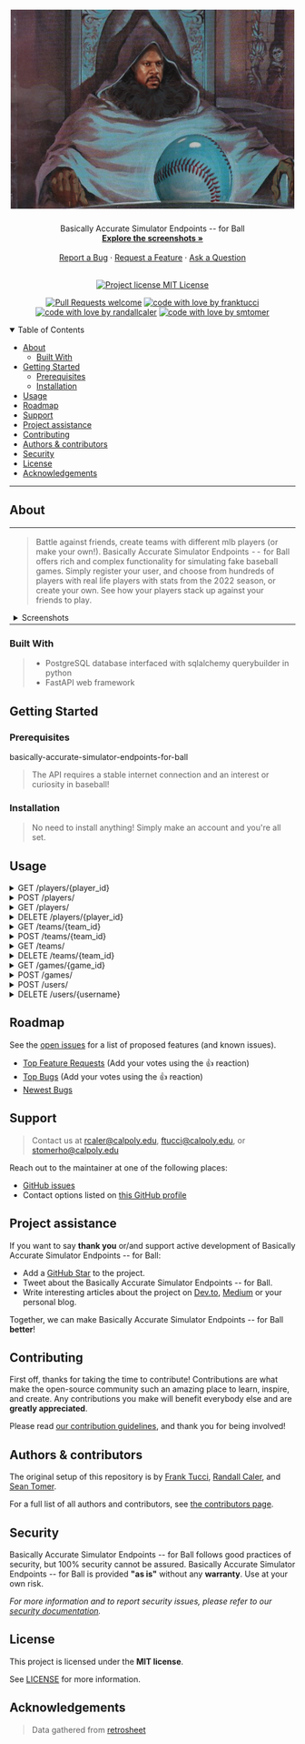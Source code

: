 <h1 align="center">
  <a href="https://tarrevizsla.tumblr.com/post/670792162162671616/things-renew-themselves-irresistible-revolution">
    <!-- Please provide path to your logo here -->
    <img src="images/ballin.jpg" alt="Logo" width="500" height="350">
  </a>
</h1>

<div align="center">
  Basically Accurate Simulator Endpoints -- for Ball
  <br />
  <a href="https://github.com/franktucci/basically-accurate-simulator-endpoints-for-ball/tree/staging/images"><strong>Explore the screenshots »</strong></a>
  <br />
  <br />
  <a href="https://github.com/franktucci/basically-accurate-simulator-endpoints-for-ball/issues/new?assignees=&labels=bug&template=01_BUG_REPORT.md&title=bug%3A+">Report a Bug</a>
  ·
  <a href="https://github.com/franktucci/basically-accurate-simulator-endpoints-for-ball/issues/new?assignees=&labels=enhancement&template=02_FEATURE_REQUEST.md&title=feat%3A+">Request a Feature</a>
  ·
  <a href="https://github.com/franktucci/basically-accurate-simulator-endpoints-for-ball/issues/new?assignees=&labels=question&template=04_SUPPORT_QUESTION.md&title=support%3A+">Ask a Question</a>
</div>

<div align="center">
<br />

[![Project license MIT License](https://img.shields.io/bower/l/this)](https://github.com/franktucci/basically-accurate-simulator-endpoints-for-ball/blob/staging/LICENSE)

[![Pull Requests welcome](https://img.shields.io/badge/PRs-welcome-ff69b4.svg?style=flat-square)](https://github.com/franktucci/basically-accurate-simulator-endpoints-for-ball/issues?q=is%3Aissue+is%3Aopen+label%3A%22help+wanted%22)
[![code with love by franktucci](https://img.shields.io/badge/made%20with%20%E2%99%A5%20by-franktucci-ff1414.svg?style=flat-square)](https://github.com/franktucci)
[![code with love by randallcaler](https://img.shields.io/badge/made%20with%20%E2%99%A5%20by-randalcaler-ff1414.svg?style=flat-square)](https://github.com/randallcaler)
[![code with love by smtomer](https://img.shields.io/badge/made%20with%20%E2%99%A5%20by-smtomer-ff1414.svg?style=flat-square)](https://github.com/smtomer)


</div>

<details open="open">
<summary>Table of Contents</summary>

- [About](#about)
  - [Built With](#built-with)
- [Getting Started](#getting-started)
  - [Prerequisites](#prerequisites)
  - [Installation](#installation)
- [Usage](#usage)
- [Roadmap](#roadmap)
- [Support](#support)
- [Project assistance](#project-assistance)
- [Contributing](#contributing)
- [Authors & contributors](#authors--contributors)
- [Security](#security)
- [License](#license)
- [Acknowledgements](#acknowledgements)

</details>

---

## About

<table><tr><td>

> Battle against friends, create teams with different mlb players (or make your own!). Basically Accurate Simulator Endpoints -- for Ball
> offers rich and complex functionality for simulating fake baseball games. Simply register your user, and choose from
> hundreds of players with real life players with stats from the 2022 season, or create your own. See how your players stack up against your friends
> to play.

<details>
<summary>Screenshots</summary>
<br>

> Simply go to /docs/ to try it out!

|                          Create a Team                           |                          Simulate a Game                          |                   Check your Player's Standings                   |
|:----------------------------------------------------------------:|:-----------------------------------------------------------------:|:-----------------------------------------------------------------:|
| <img src="images/screenshot1.png" title="Home Page" width="25%"> | <img src="images/screenshot2.png" title="Login Page" width="25%"> | <img src="images/screenshot3.png" title="Login Page" width="25%"> |

</details>

</td></tr></table>

### Built With

> * PostgreSQL database interfaced with sqlalchemy querybuilder in python
> * FastAPI web framework

## Getting Started

### Prerequisites
basically-accurate-simulator-endpoints-for-ball
> The API requires a stable internet connection and an interest or curiosity in baseball!

### Installation

> No need to install anything! Simply make an account and you're all set.

## Usage

<details><summary>GET /players/{player_id}</summary>

    This endpoint returns a player's stats.
    * `player_id`: The internal id of the player. Can be used to query the
      `/players/{player_id}` endpoint.
    * `player_name`: The name of the player.
    * `created_by`: The user who created the team. Is null for real-life teams.
    * `team_id`: The internal id of the team the player plays on. Can be used to query the
      `/teams/{team_id}` endpoint.
    * `positions`: A string representation of the positions a character can play.
    * `at_bat`: The number of times a player has been up to bat, total.
    * `singles`: The number of times the ball is hit and the batter gets to first base.
    * `doubles`: The number of times the ball is hit and grants the batter 2 bases.
    * `triples`: The number of times the ball is hit and grants the batter 3 bases.
    * `home_runs`: The number of times the batter hits a home run.
    * `walks`: The number of times the batter walks. This grants the batter one base.
    * `strike_outs`: The number of times the batter strikes out.
    * `hit_by_pitch`: The number of times the batter is hit by the pitch. This grants the batter one base.
    * `sacrifice_flies`: The number of times the batter hits a fly ball that is caught out with less than two outs and, in the process, assists in a run.
    * `stolen_bases`: The number of times a runner successfully has stolen a base.
    * `caught_stealing`: The number of times a runner gets out in the process of stealing a base.
    * `on_base_percent`: Calculated (Hit + Ball + HBP) / (At-Bat + Walk + HBP + Sacrifice-Fly)
    * `batting_average`: Calculated Hit / At-bat
</details>
<details><summary>POST /players/</summary>

    This endpoint takes in a `first_name`, `last_name`, `team_id`, `created_by`,
    `password`, and `position`.

    `position` can be one of the following options: 1B, 2B, SS, 3B, IF, OF, P, C, DH

    The endpoint returns the id of the resulting player that was created.
</details>
<details><summary>GET /players/</summary>

    This endpoint returns a list of players. For each player it returns:

    * `player_id`: The internal id of the player. Can be used to query the
      `/players/{player_id}` endpoint.
    * `player_name`: The name of the player.
    * `team_name`: The team name of the player.
    * `created_by`: The user who created the team. Is null for real-life teams.
    * `positions`: A string representing the positions the player can play.
    * `at_bats`: The number of times a player has been up to bat.
    * `on_base_percent`: Calculated (Hit + Ball + HBP) / (At-Bat + Walk + HBP + Sacrifice-Fly)
    * `batting_average`: Calculated Hit / At-bat

    You can filter for players whose name starts with a string by using the
    `name`, `team`, `created` query parameters.

    You can filter the results by using the `show` query parameter:
    * `real` - Real life players only.
    * `fake` - Fake players only.
    * `both` - Both real and fake players.

    You can sort the results by using the `sort` query parameter:
    * `id` - Sort by player_id.
    * `name` - Sort by first name alphabetically.

</details>
<details><summary>DELETE /players/{player_id}</summary>

    This endpoint deletes a player. It takes in a `password`.

    The endpoint returns the id of the resulting player that was deleted.
</details>
<details><summary>GET /teams/{team_id}</summary>

    This endpoint returns a team's information. It returns:
    * `team_id`: The internal id of the team. Can be used to query the
      `/teams/{team_id}` endpoint.
    * `created_by`: The user who created the team. Is null for real-life teams.
    * `team_city`: The city the team is located in. Can be null for virtual teams.
    * `team_name`: The name of the team.
    * `players`: A list of the team's player_id's. Can be used to query the
      `/players/{player_id}` endpoint.
</details>
<details><summary>POST /teams/{team_id}</summary>

    This endpoint adds a team. It takes in a `team_name`, `team_city`, `created_by`, and `password`.

    The endpoint returns the id of the resulting team that was created.
</details>
<details><summary>GET /teams/</summary>

    This endpoint returns a list of teams. For each team it returns:

    * `team_id`: The internal id of the team. Can be used to query the /teams/{team_id} endpoint.
    * `created_by`: The user who created the team. Is null for real-life teams.
    * `team_city`: The city the team is located in. Can be null for fictional teams.
    * `team_name`: The name of the team.
    * You can filter for teams whose name starts with a string by using the name or created by by using the
    `name` and/or `created` query parameters.

    You can filter the results by using the `show` query parameter:
    * `real` - Real life players only.
    * `fake` - Fake players only.
    * `both` - Both real and fake players.

    You can sort the results by using the `sort` query parameter:
    * `id` - Sort by team_id.
    * `name` - Sort by team name alphabetically.
</details>
<details><summary>DELETE /teams/{team_id}</summary>

    This endpoint deletes a team. It takes in a `password`.

    The endpoint returns the id of the resulting team that was deleted.
</details>
<details><summary>GET /games/{game_id}</summary>

    This endpoint returns a game. It returns:
    * `game_id`: The internal id of the team. Can be used to query the
      `/games/{game_id}` endpoint.
    * `created_by`: The user who created the team. Is null for real-life games.
    * `home_team_id`: The id of the home team. Can be used to query the `/teams/{team_id}` endpoint.
    * `away_team_id`: The id of the away team. Can be used to query the `/teams/{team_id}` endpoint.
    * `home_score`: The score of the home team.
    * `away_score`: The score of the away team.
</details>
<details><summary>POST /games/</summary>

    This endpoint takes in `created by`, `password`, and two lineup objects. A lineup consists of:
    * `team_id`: The internal id of the team. Can be used to query the `/teams/{team_id}` endpoint.
    * `lineup`: A list of exactly 10 player_ids (0 is the designated hitter, 1-9 are in batting order).

    This endpoint returns a simulated game object. This game object calculates a random game based on a
    player’s given stats. This consists of:
    * `game_id`: The game id.
    * `home_score`: The final score of the home team.
    * `away_score`: The final score of the away team.
    * `events`: A list of event objects that occurred in the game.

    Each event is represented by a dictionary with the following keys:
    * `inning`: The inning of the game.
    * `T/B` Top/Bottom of inning.
    * `player`: Player name of batter.
    * `happening`: What the player did. Some examples include Walk, Strikeout, Home Run, etc.
</details>
<details><summary>POST /users/</summary>

    This endpoint takes in a `username` and `password`. The player is represented
    by a username and a password that is validated for user-level operations (Please don't input, like,
    your actual bank password here)

    This function maintains unique usernames.

    The endpoint returns the username of the resulting user that was created.
</details>
<details><summary>DELETE /users/{username}</summary>

    This endpoint deletes a user. It takes in a `password`.

    The endpoint returns the id of the resulting user that was deleted.
</details>

## Roadmap

See the [open issues](https://github.com/franktucci/basically-accurate-simulator-endpoints-for-ball/issues) for a list of proposed features (and known issues).

- [Top Feature Requests](https://github.com/franktucci/basically-accurate-simulator-endpoints-for-ball/issues?q=label%3Aenhancement+is%3Aopen+sort%3Areactions-%2B1-desc) (Add your votes using the 👍 reaction)
- [Top Bugs](https://github.com/franktucci/basically-accurate-simulator-endpoints-for-ball/issues?q=is%3Aissue+is%3Aopen+label%3Abug+sort%3Areactions-%2B1-desc) (Add your votes using the 👍 reaction)
- [Newest Bugs](https://github.com/franktucci/basically-accurate-simulator-endpoints-for-ball/issues?q=is%3Aopen+is%3Aissue+label%3Abug)

## Support

> Contact us at rcaler@calpoly.edu, ftucci@calpoly.edu, or stomerho@calpoly.edu

Reach out to the maintainer at one of the following places:

- [GitHub issues](https://github.com/franktucci/basically-accurate-simulator-endpoints-for-ball/issues/new?assignees=&labels=question&template=04_SUPPORT_QUESTION.md&title=support%3A+)
- Contact options listed on [this GitHub profile](https://github.com/franktucci)

## Project assistance

If you want to say **thank you** or/and support active development of Basically Accurate Simulator Endpoints -- for Ball:

- Add a [GitHub Star](https://github.com/franktucci/basically-accurate-simulator-endpoints-for-ball) to the project.
- Tweet about the Basically Accurate Simulator Endpoints -- for Ball.
- Write interesting articles about the project on [Dev.to](https://dev.to/), [Medium](https://medium.com/) or your personal blog.

Together, we can make Basically Accurate Simulator Endpoints -- for Ball **better**!

## Contributing

First off, thanks for taking the time to contribute! Contributions are what make the open-source community such an amazing place to learn, inspire, and create. Any contributions you make will benefit everybody else and are **greatly appreciated**.


Please read [our contribution guidelines](CONTRIBUTING.md), and thank you for being involved!

## Authors & contributors

The original setup of this repository is by [Frank Tucci](https://github.com/franktucci), [Randall Caler](https://github.com/franktucci), and [Sean Tomer](https://github.com/smtomer).

For a full list of all authors and contributors, see [the contributors page](https://github.com/franktucci/basically-accurate-simulator-endpoints-for-ball/contributors).

## Security

Basically Accurate Simulator Endpoints -- for Ball follows good practices of security, but 100% security cannot be assured.
Basically Accurate Simulator Endpoints -- for Ball is provided **"as is"** without any **warranty**. Use at your own risk.

_For more information and to report security issues, please refer to our [security documentation](SECURITY.md)._

## License

This project is licensed under the **MIT license**.

See [LICENSE](LICENSE) for more information.

## Acknowledgements

> Data gathered from [retrosheet](https://www.retrosheet.org)
